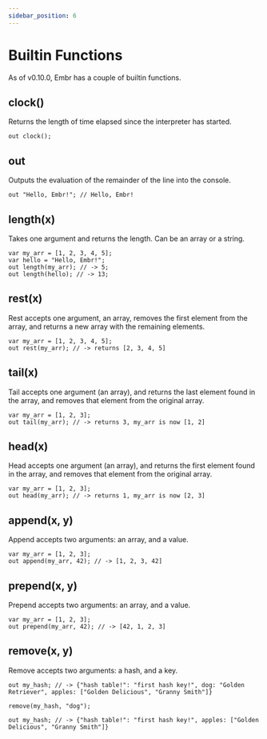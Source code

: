 ```yaml
---
sidebar_position: 6
---
```


# Builtin Functions

As of v0.10.0, Embr has a couple of builtin functions.

## clock()

Returns the length of time elapsed since the interpreter has started.

```embr
out clock();
```

## out

Outputs the evaluation of the remainder of the line into the console.

```embr
out "Hello, Embr!"; // Hello, Embr!
```

## length(x)

Takes one argument and returns the length. Can be an array or a string.

```embr
var my_arr = [1, 2, 3, 4, 5];
var hello = "Hello, Embr!";
out length(my_arr); // -> 5;
out length(hello); // -> 13;
```

## rest(x)
Rest accepts one argument, an array, removes the first element from the array, and returns a new array with the remaining elements.

```embr
var my_arr = [1, 2, 3, 4, 5];
out rest(my_arr); // -> returns [2, 3, 4, 5]
```

## tail(x)
Tail accepts one argument (an array), and returns the last element found in the array, and removes that element from the original array.

```embr
var my_arr = [1, 2, 3];
out tail(my_arr); // -> returns 3, my_arr is now [1, 2]
```

## head(x)
Head accepts one argument (an array), and returns the first element found in the array, and removes that element from the original array.

```embr
var my_arr = [1, 2, 3];
out head(my_arr); // -> returns 1, my_arr is now [2, 3]
```

## append(x, y)
Append accepts two arguments: an array, and a value.

```embr
var my_arr = [1, 2, 3];
out append(my_arr, 42); // -> [1, 2, 3, 42]
```

## prepend(x, y)

Prepend accepts two arguments: an array, and a value.

```embr
var my_arr = [1, 2, 3];
out prepend(my_arr, 42); // -> [42, 1, 2, 3]
```

## remove(x, y)

Remove accepts two arguments: a hash, and a key.

```embr
out my_hash; // -> {"hash table!": "first hash key!", dog: "Golden Retriever", apples: ["Golden Delicious", "Granny Smith"]}

remove(my_hash, "dog");

out my_hash; // -> {"hash table!": "first hash key!", apples: ["Golden Delicious", "Granny Smith"]}
```
